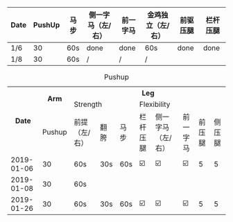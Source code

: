 | Date | PushUp | 马步 | 侧一字马（左/右） | 前一字马 | 金鸡独立（左/右） | 前驱压腿 | 栏杆压腿 |
|---|---|---|---|---|---|---|---|
| 1/6 | 30 | 60s | done | done | 60s | done | done |
| 1/8 | 30 | 60s | / | / | / |


<table align="center">
  <caption>Pushup</caption>
  <tr>
    <th rowspan="3">Date</th>
    <th rowspan="2">Arm</th>
    <th colspan="8">Leg</th>
  </tr>
  
  <tr>
    <td colspan="3">Strength</td>
    <td colspan="5">Flexibility</td>
  </tr>
  
  <tr>
    <td>Pushup</td>
    <td>前提（左/右）</td>
    <td>翻胯</td>
    <td>马步</td>
    <td>栏杆压腿</td>
    <td>侧一字马（左/右）</td>
    <td>前一字马</td>
    <td>前压腿</td>
    <td>侧压腿</td>
  </tr>
  
  <tr>
    <td>2019-01-06</td>
    <td>30</td>
    <td>60s</td>
    <td>30s</td>
    <td>60s</td>
    <td>☑️</td>
    <td>☑️</td>
    <td>☑️</td>
    <td>5</td>
    <td>5</td>
  </tr>
  
  <tr>
    <td>2019-01-08</td>
    <td>30</td>
    <td>60s</td>
    <td></td>
    <td></td>
    <td></td>
    <td></td>
    <td></td>
    <td></td>
    <td></td>
  </tr>
  
  <tr>
    <td>2019-01-26</td>
    <td>30</td>
    <td>60s</td>
    <td>30s</td>
    <td>60s</td>
    <td>☑️</td>
    <td>☑️</td>
    <td>☑️</td>
    <td>5</td>
    <td>5</td>
  </tr>

</table>



